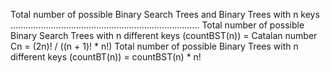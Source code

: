 Total number of possible Binary Search Trees and Binary Trees with n keys
...........................................................................
Total number of possible Binary Search Trees with n different keys (countBST(n)) = Catalan number Cn = (2n)! / ((n + 1)! * n!)
Total number of possible Binary Trees with n different keys (countBT(n)) = countBST(n) * n!

